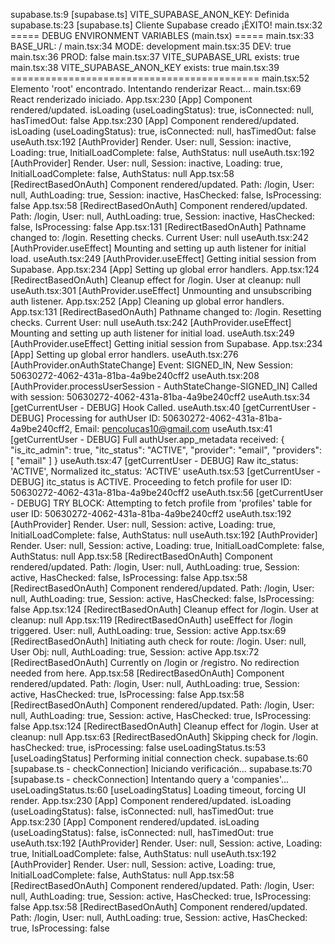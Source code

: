supabase.ts:9 [supabase.ts] VITE_SUPABASE_ANON_KEY: Definida
supabase.ts:23 [supabase.ts] Cliente Supabase creado ¡ÉXITO!
main.tsx:32 ===== DEBUG ENVIRONMENT VARIABLES (main.tsx) =====
main.tsx:33 BASE_URL: /
main.tsx:34 MODE: development
main.tsx:35 DEV: true
main.tsx:36 PROD: false
main.tsx:37 VITE_SUPABASE_URL exists: true
main.tsx:38 VITE_SUPABASE_ANON_KEY exists: true
main.tsx:39 ===========================================
main.tsx:52 Elemento 'root' encontrado. Intentando renderizar React...
main.tsx:69 React renderizado iniciado.
App.tsx:230 [App] Component rendered/updated. isLoading (useLoadingStatus): true, isConnected: null, hasTimedOut: false
App.tsx:230 [App] Component rendered/updated. isLoading (useLoadingStatus): true, isConnected: null, hasTimedOut: false
useAuth.tsx:192 [AuthProvider] Render. User: null, Session: inactive, Loading: true, InitialLoadComplete: false, AuthStatus: null
useAuth.tsx:192 [AuthProvider] Render. User: null, Session: inactive, Loading: true, InitialLoadComplete: false, AuthStatus: null
App.tsx:58 [RedirectBasedOnAuth] Component rendered/updated. Path: /login, User: null, AuthLoading: true, Session: inactive, HasChecked: false, IsProcessing: false
App.tsx:58 [RedirectBasedOnAuth] Component rendered/updated. Path: /login, User: null, AuthLoading: true, Session: inactive, HasChecked: false, IsProcessing: false
App.tsx:131 [RedirectBasedOnAuth] Pathname changed to: /login. Resetting checks. Current User: null
useAuth.tsx:242 [AuthProvider.useEffect] Mounting and setting up auth listener for initial load.
useAuth.tsx:249 [AuthProvider.useEffect] Getting initial session from Supabase.
App.tsx:234 [App] Setting up global error handlers.
App.tsx:124 [RedirectBasedOnAuth] Cleanup effect for /login. User at cleanup: null
useAuth.tsx:301 [AuthProvider.useEffect] Unmounting and unsubscribing auth listener.
App.tsx:252 [App] Cleaning up global error handlers.
App.tsx:131 [RedirectBasedOnAuth] Pathname changed to: /login. Resetting checks. Current User: null
useAuth.tsx:242 [AuthProvider.useEffect] Mounting and setting up auth listener for initial load.
useAuth.tsx:249 [AuthProvider.useEffect] Getting initial session from Supabase.
App.tsx:234 [App] Setting up global error handlers.
useAuth.tsx:276 [AuthProvider.onAuthStateChange] Event: SIGNED_IN, New Session: 50630272-4062-431a-81ba-4a9be240cff2
useAuth.tsx:208 [AuthProvider.processUserSession - AuthStateChange-SIGNED_IN] Called with session: 50630272-4062-431a-81ba-4a9be240cff2
useAuth.tsx:34 [getCurrentUser - DEBUG] Hook Called.
useAuth.tsx:40 [getCurrentUser - DEBUG] Processing for authUser ID: 50630272-4062-431a-81ba-4a9be240cff2, Email: pencolucas10@gmail.com
useAuth.tsx:41 [getCurrentUser - DEBUG] Full authUser.app_metadata received: {
  "is_itc_admin": true,
  "itc_status": "ACTIVE",
  "provider": "email",
  "providers": [
    "email"
  ]
}
useAuth.tsx:47 [getCurrentUser - DEBUG] Raw itc_status: 'ACTIVE', Normalized itc_status: 'ACTIVE'
useAuth.tsx:53 [getCurrentUser - DEBUG] itc_status is ACTIVE. Proceeding to fetch profile for user ID: 50630272-4062-431a-81ba-4a9be240cff2
useAuth.tsx:56 [getCurrentUser - DEBUG] TRY BLOCK: Attempting to fetch profile from 'profiles' table for user ID: 50630272-4062-431a-81ba-4a9be240cff2
useAuth.tsx:192 [AuthProvider] Render. User: null, Session: active, Loading: true, InitialLoadComplete: false, AuthStatus: null
useAuth.tsx:192 [AuthProvider] Render. User: null, Session: active, Loading: true, InitialLoadComplete: false, AuthStatus: null
App.tsx:58 [RedirectBasedOnAuth] Component rendered/updated. Path: /login, User: null, AuthLoading: true, Session: active, HasChecked: false, IsProcessing: false
App.tsx:58 [RedirectBasedOnAuth] Component rendered/updated. Path: /login, User: null, AuthLoading: true, Session: active, HasChecked: false, IsProcessing: false
App.tsx:124 [RedirectBasedOnAuth] Cleanup effect for /login. User at cleanup: null
App.tsx:119 [RedirectBasedOnAuth] useEffect for /login triggered. User: null, AuthLoading: true, Session: active
App.tsx:69 [RedirectBasedOnAuth] Initiating auth check for route: /login. User: null, User Obj: null, AuthLoading: true, Session: active
App.tsx:72 [RedirectBasedOnAuth] Currently on /login or /registro. No redirection needed from here.
App.tsx:58 [RedirectBasedOnAuth] Component rendered/updated. Path: /login, User: null, AuthLoading: true, Session: active, HasChecked: true, IsProcessing: false
App.tsx:58 [RedirectBasedOnAuth] Component rendered/updated. Path: /login, User: null, AuthLoading: true, Session: active, HasChecked: true, IsProcessing: false
App.tsx:124 [RedirectBasedOnAuth] Cleanup effect for /login. User at cleanup: null
App.tsx:63 [RedirectBasedOnAuth] Skipping check for /login. hasChecked: true, isProcessing: false
useLoadingStatus.ts:53 [useLoadingStatus] Performing initial connection check.
supabase.ts:60 [supabase.ts - checkConnection] Iniciando verificación...
supabase.ts:70 [supabase.ts - checkConnection] Intentando query a 'companies'...
useLoadingStatus.ts:60 
 [useLoadingStatus] Loading timeout, forcing UI render.
App.tsx:230 [App] Component rendered/updated. isLoading (useLoadingStatus): false, isConnected: null, hasTimedOut: true
App.tsx:230 [App] Component rendered/updated. isLoading (useLoadingStatus): false, isConnected: null, hasTimedOut: true
useAuth.tsx:192 [AuthProvider] Render. User: null, Session: active, Loading: true, InitialLoadComplete: false, AuthStatus: null
useAuth.tsx:192 [AuthProvider] Render. User: null, Session: active, Loading: true, InitialLoadComplete: false, AuthStatus: null
App.tsx:58 [RedirectBasedOnAuth] Component rendered/updated. Path: /login, User: null, AuthLoading: true, Session: active, HasChecked: true, IsProcessing: false
App.tsx:58 [RedirectBasedOnAuth] Component rendered/updated. Path: /login, User: null, AuthLoading: true, Session: active, HasChecked: true, IsProcessing: false